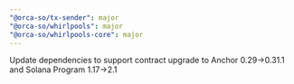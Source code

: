 ```yaml
---
"@orca-so/tx-sender": major
"@orca-so/whirlpools": major
"@orca-so/whirlpools-core": major
---
```


Update dependencies to support contract upgrade to Anchor 0.29->0.31.1 and Solana Program 1.17->2.1
